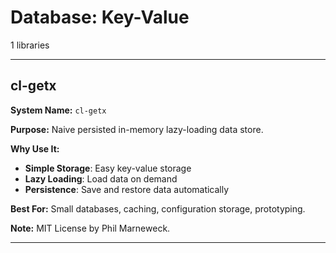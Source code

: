 # Database: Key-Value

1 libraries

---

## cl-getx

**System Name:** `cl-getx`

**Purpose:** Naive persisted in-memory lazy-loading data store.

**Why Use It:**
- **Simple Storage**: Easy key-value storage
- **Lazy Loading**: Load data on demand
- **Persistence**: Save and restore data automatically

**Best For:** Small databases, caching, configuration storage, prototyping.

**Note:** MIT License by Phil Marneweck.

---


